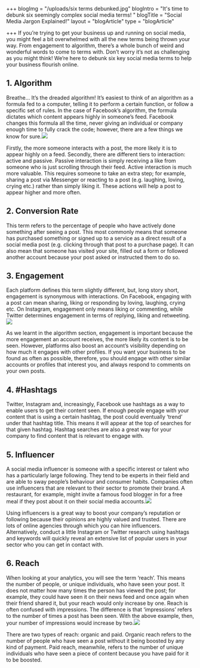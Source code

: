 +++
blogImg = "/uploads/six terms debunked.jpg"
blogIntro = "It's time to debunk six seemingly complex social media terms! "
blogTitle = "Social Media Jargon Explained!"
layout = "blogArticle"
type = "blogArticle"

+++
If you’re trying to get your business up and running on social media, you might feel a bit overwhelmed with all the new terms being thrown your way. From engagement to algorithm, there’s a whole bunch of weird and wonderful words to come to terms with. Don’t worry it’s not as challenging as you might think! We’re here to debunk six key social media terms to help your business flourish online.

## 1. Algorithm

Breathe… It’s the dreaded algorithm! It’s easiest to think of an algorithm as a formula fed to a computer, telling it to perform a certain function, or follow a specific set of rules. In the case of Facebook’s algorithm, the formula dictates which content appears highly in someone’s feed. Facebook changes this formula all the time, never giving an individual or company enough time to fully crack the code; however, there are a few things we know for sure.![](/uploads/Algorithm.jpeg)

Firstly, the more someone interacts with a post, the more likely it is to appear highly on a feed. Secondly, there are different tiers to interaction: active and passive. Passive interaction is simply receiving a like from someone who is just scrolling through their feed. Active interaction is much more valuable. This requires someone to take an extra step; for example, sharing a post via Messenger or reacting to a post (e.g. laughing, loving, crying etc.) rather than simply liking it. These actions will help a post to appear higher and more often.

## 2. Conversion Rate

This term refers to the percentage of people who have actively done something after seeing a post. This most commonly means that someone has purchased something or signed up to a service as a direct result of a social media post (e.g. clicking through that post to a purchase page). It can also mean that someone has visited your site, filled out a form or followed another account because your post asked or instructed them to do so.

## 3. Engagement

Each platform defines this term slightly different, but, long story short, engagement is synonymous with interactions. On Facebook, engaging with a post can mean sharing, liking or responding by loving, laughing, crying etc. On Instagram, engagement only means liking or commenting, while Twitter determines engagement in terms of replying, liking and retweeting.![](/uploads/Engagement.jpeg)

As we learnt in the algorithm section, engagement is important because the more engagement an account receives, the more likely its content is to be seen. However, platforms also boost an account’s visibility depending on how much it engages with other profiles. If you want your business to be found as often as possible, therefore, you should engage with other similar accounts or profiles that interest you, and always respond to comments on your own posts.

## 4. #Hashtags

Twitter, Instagram and, increasingly, Facebook use hashtags as a way to enable users to get their content seen. If enough people engage with your content that is using a certain hashtag, the post could eventually ‘trend’ under that hashtag title. This means it will appear at the top of searches for that given hashtag. Hashtag searches are also a great way for your company to find content that is relevant to engage with.

## 5. Influencer

A social media influencer is someone with a specific interest or talent who has a particularly large following. They tend to be experts in their field and are able to sway people’s behaviour and consumer habits. Companies often use influencers that are relevant to their sector to promote their brand. A restaurant, for example, might invite a famous food blogger in for a free meal if they post about it on their social media accounts.![](/uploads/Influencer.jpeg)

Using influencers is a great way to boost your company’s reputation or following because their opinions are highly valued and trusted. There are lots of online agencies through which you can hire influencers. Alternatively, conduct a little Instagram or Twitter research using hashtags and keywords will quickly reveal an extensive list of popular users in your sector who you can get in contact with.

## 6. Reach

When looking at your analytics, you will see the term ‘reach’. This means the number of people, or unique individuals, who have seen your post. It does not matter how many times the person has viewed the post; for example, they could have seen it on their news feed and once again when their friend shared it, but your reach would only increase by one. Reach is often confused with impressions. The difference is that ‘impressions’ refers to the number of times a post has been seen. With the above example, then, your number of impressions would increase by two.![](/uploads/Reach.jpeg)

There are two types of reach: organic and paid. Organic reach refers to the number of people who have seen a post without it being boosted by any kind of payment. Paid reach, meanwhile, refers to the number of unique individuals who have seen a piece of content because you have paid for it to be boosted.